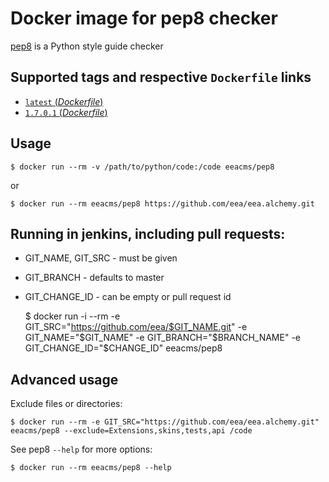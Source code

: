 # Docker image for pep8 checker

[pep8](https://pypi.python.org/pypi/pep8) is a Python style guide checker


## Supported tags and respective `Dockerfile` links

- [`latest` (*Dockerfile*)](https://github.com/eea/eea.docker.pep8/blob/master/Dockerfile)
- [`1.7.0.1` (*Dockerfile*)](https://github.com/eea/eea.docker.pep8/blob/1.7.0.1/Dockerfile)

## Usage

    $ docker run --rm -v /path/to/python/code:/code eeacms/pep8

or

    $ docker run --rm eeacms/pep8 https://github.com/eea/eea.alchemy.git

## Running in jenkins, including pull requests:

* GIT_NAME, GIT_SRC  - must be given
* GIT_BRANCH - defaults to master
* GIT_CHANGE_ID - can be empty or pull request id

    $ docker run -i --rm -e GIT_SRC="https://github.com/eea/$GIT_NAME.git" -e GIT_NAME="$GIT_NAME" -e GIT_BRANCH="$BRANCH_NAME" -e GIT_CHANGE_ID="$CHANGE_ID" eeacms/pep8

## Advanced usage

Exclude files or directories:

    $ docker run --rm -e GIT_SRC="https://github.com/eea/eea.alchemy.git" eeacms/pep8 --exclude=Extensions,skins,tests,api /code

See pep8 `--help` for more options:


    $ docker run --rm eeacms/pep8 --help
